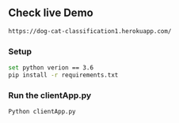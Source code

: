 ## Check live Demo
```bash
https://dog-cat-classification1.herokuapp.com/
```

### Setup
```bash
set python verion == 3.6
pip install -r requirements.txt
```

### Run the clientApp.py
```bash
Python clientApp.py
```
